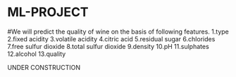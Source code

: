 # ML-PROJECT

#We will predict the quality of wine on the basis of following features.
1.type
2.fixed acidity
3.volatile acidity
4.citric acid
5.residual sugar
6.chlorides
7.free sulfur dioxide
8.total sulfur dioxide
9.density
10.pH
11.sulphates
12.alcohol
13.quality



UNDER CONSTRUCTION
